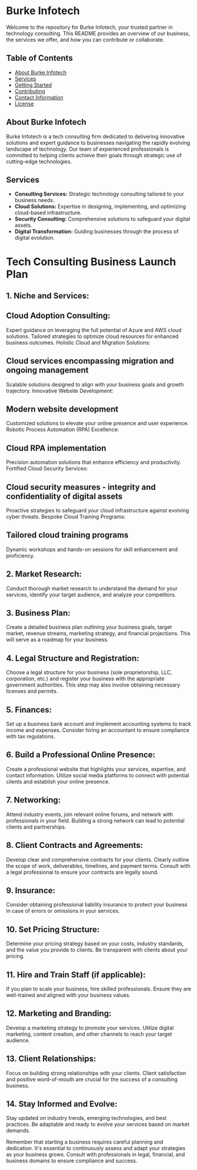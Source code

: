 # Burke Infotech

Welcome to the repository for Burke Infotech, your trusted partner in technology consulting. This README provides an overview of our business, the services we offer, and how you can contribute or collaborate.

## Table of Contents
- [About Burke Infotech](#about-burke-infotech)
- [Services](#services)
- [Getting Started](#getting-started)
- [Contributing](#contributing)
- [Contact Information](#contact-information)
- [License](#license)

## About Burke Infotech
Burke Infotech is a tech consulting firm dedicated to delivering innovative solutions and expert guidance to businesses navigating the rapidly evolving landscape of technology. Our team of experienced professionals is committed to helping clients achieve their goals through strategic use of cutting-edge technologies.

## Services
- **Consulting Services:** Strategic technology consulting tailored to your business needs.
- **Cloud Solutions:** Expertise in designing, implementing, and optimizing cloud-based infrastructure.
- **Security Consulting:** Comprehensive solutions to safeguard your digital assets.
- **Digital Transformation:** Guiding businesses through the process of digital evolution.

# Tech Consulting Business Launch Plan

## 1. Niche and Services:

## Cloud Adoption Consulting:
Expert guidance on leveraging the full potential of Azure and AWS cloud solutions.
Tailored strategies to optimize cloud resources for enhanced business outcomes.
Holistic Cloud and Migration Solutions:

## Cloud services encompassing migration and ongoing management
Scalable solutions designed to align with your business goals and growth trajectory.
Innovative Website Development:

## Modern website development
Customized solutions to elevate your online presence and user experience.
Robotic Process Automation (RPA) Excellence:

## Cloud RPA implementation
Precision automation solutions that enhance efficiency and productivity.
Fortified Cloud Security Services:

## Cloud security measures - integrity and confidentiality of digital assets
Proactive strategies to safeguard your cloud infrastructure against evolving cyber threats.
Bespoke Cloud Training Programs:

## Tailored cloud training programs 
Dynamic workshops and hands-on sessions for skill enhancement and proficiency.

## 2. Market Research:

Conduct thorough market research to understand the demand for your services, identify your target audience, and analyze your competitors.

## 3. Business Plan:

Create a detailed business plan outlining your business goals, target market, revenue streams, marketing strategy, and financial projections. This will serve as a roadmap for your business.

## 4. Legal Structure and Registration:

Choose a legal structure for your business (sole proprietorship, LLC, corporation, etc.) and register your business with the appropriate government authorities. This step may also involve obtaining necessary licenses and permits.

## 5. Finances:

Set up a business bank account and implement accounting systems to track income and expenses. Consider hiring an accountant to ensure compliance with tax regulations.

## 6. Build a Professional Online Presence:

Create a professional website that highlights your services, expertise, and contact information. Utilize social media platforms to connect with potential clients and establish your online presence.

## 7. Networking:

Attend industry events, join relevant online forums, and network with professionals in your field. Building a strong network can lead to potential clients and partnerships.

## 8. Client Contracts and Agreements:

Develop clear and comprehensive contracts for your clients. Clearly outline the scope of work, deliverables, timelines, and payment terms. Consult with a legal professional to ensure your contracts are legally sound.

## 9. Insurance:

Consider obtaining professional liability insurance to protect your business in case of errors or omissions in your services.

## 10. Set Pricing Structure:

Determine your pricing strategy based on your costs, industry standards, and the value you provide to clients. Be transparent with clients about your pricing.

## 11. Hire and Train Staff (if applicable):

If you plan to scale your business, hire skilled professionals. Ensure they are well-trained and aligned with your business values.

## 12. Marketing and Branding:

Develop a marketing strategy to promote your services. Utilize digital marketing, content creation, and other channels to reach your target audience.

## 13. Client Relationships:

Focus on building strong relationships with your clients. Client satisfaction and positive word-of-mouth are crucial for the success of a consulting business.

## 14. Stay Informed and Evolve:

Stay updated on industry trends, emerging technologies, and best practices. Be adaptable and ready to evolve your services based on market demands.

Remember that starting a business requires careful planning and dedication. It's essential to continuously assess and adapt your strategies as your business grows. Consult with professionals in legal, financial, and business domains to ensure compliance and success.
